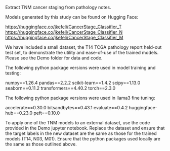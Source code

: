 Extract TNM cancer staging from pathology notes. 

Models generated by this study can be found on Hugging Face: 

https://huggingface.co/jkefeli/CancerStage_Classifier_T  
https://huggingface.co/jkefeli/CancerStage_Classifier_N     
https://huggingface.co/jkefeli/CancerStage_Classifier_M  

We have included a small dataset, the T14 TCGA pathology report held-out test set, to demonstrate the utility and ease-of-use of the trained models. Please see the Demo folder for data and code. 

The following python package versions were used in model training and testing: 

numpy==1.26.4
pandas==2.2.2
scikit-learn==1.4.2
scipy==1.13.0
seaborn==0.11.2
transformers==4.40.2
torch==2.3.0

The following python package versions were used in llama3 fine tuning:

accelerate==0.30.0
bitsandbytes==0.43.1
evaluate==0.4.2
huggingface-hub==0.23.0
peft==0.10.0

To apply one of the TNM models to an external dataset, use the code provided in the Demo jupyter notebook. Replace the dataset and ensure that the target labels in the new dataset are the same as those for the trained models (T14, N03, M01). Ensure that the python packages used locally are the same as those outlined above. 
